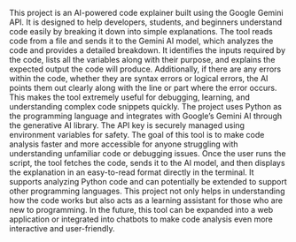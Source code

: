 This project is an AI-powered code explainer built using the Google Gemini API. It is designed to help developers, students, and beginners understand code easily by breaking it down into simple explanations. The tool reads code from a file and sends it to the Gemini AI model, which analyzes the code and provides a detailed breakdown. It identifies the inputs required by the code, lists all the variables along with their purpose, and explains the expected output the code will produce. Additionally, if there are any errors within the code, whether they are syntax errors or logical errors, the AI points them out clearly along with the line or part where the error occurs. This makes the tool extremely useful for debugging, learning, and understanding complex code snippets quickly. The project uses Python as the programming language and integrates with Google’s Gemini AI through the generative AI library. The API key is securely managed using environment variables for safety. The goal of this tool is to make code analysis faster and more accessible for anyone struggling with understanding unfamiliar code or debugging issues. Once the user runs the script, the tool fetches the code, sends it to the AI model, and then displays the explanation in an easy-to-read format directly in the terminal. It supports analyzing Python code and can potentially be extended to support other programming languages. This project not only helps in understanding how the code works but also acts as a learning assistant for those who are new to programming. In the future, this tool can be expanded into a web application or integrated into chatbots to make code analysis even more interactive and user-friendly.
